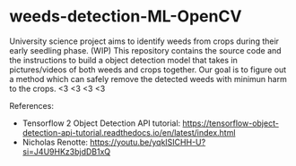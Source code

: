 # weeds-detection-ML-OpenCV
University science project aims to identify weeds from crops during their early seedling phase. (WIP)
This repository contains the source code and the instructions to build a object detection model that takes in pictures/videos of both weeds and crops together. Our goal is to figure out a method which can safely remove the detected weeds with minimun harm to the crops. <3 <3 <3 <3

References: 
- Tensorflow 2 Object Detection API tutorial: https://tensorflow-object-detection-api-tutorial.readthedocs.io/en/latest/index.html
- Nicholas Renotte: https://youtu.be/yqkISICHH-U?si=J4U9HKz3bjdDB1xQ
